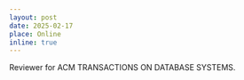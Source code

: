 ```yaml
---
layout: post
date: 2025-02-17
place: Online
inline: true
---
```


Reviewer for ACM TRANSACTIONS ON DATABASE SYSTEMS.